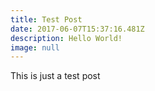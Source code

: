 ```yaml
---
title: Test Post
date: 2017-06-07T15:37:16.481Z
description: Hello World!
image: null
---
```

This is just a test post
